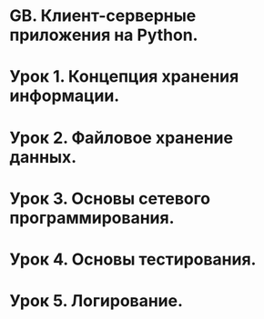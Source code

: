# GB. Клиент-серверные приложения на Python.

# Урок 1. Концепция хранения информации.

# Урок 2. Файловое хранение данных.

# Урок 3. Основы сетевого программирования.

# Урок 4. Основы тестирования.

# Урок 5. Логирование.
